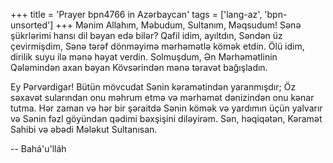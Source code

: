 +++
title = 'Prayer bpn4766 in Azərbaycan'
tags = ['lang-az', 'bpn-unsorted']
+++
Mənim Allahım, Məbudum, Sultanım, Məqsudum! Sənə şükrlərimi hansı dil bəyan edə bilər? Qafil idim, ayıltdın, Səndən üz çevirmişdim, Sənə tərəf dönməyimə mərhəmətlə kömək etdin. Ölü idim, dirilik suyu ilə mənə həyat verdin. Solmuşdum, Ən Mərhəmətlinin Qələmindən axan bəyan Kövsərindən mənə təravət bağışladın.

Ey Pərvərdigar! Bütün mövcudat Sənin kəramətindən yaranmışdır; Öz səxavət sularından onu məhrum etmə və mərhəmət dənizindən onu kənar tutma. Hər zaman və hər bir şəraitdə Sənin kömək və yardımın üçün yalvarır və Sənin fəzl göyündən qədimi bəxşişini diləyirəm. Sən, həqiqətən, Kəramət Sahibi və əbədi Mələkut Sultanısan.

-- Bahá'u'lláh
